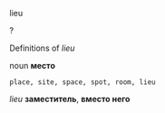 lieu

?


Definitions of _lieu_

noun
**место**

    place, site, space, spot, room, lieu

_lieu_
**заместитель**, **вместо него**